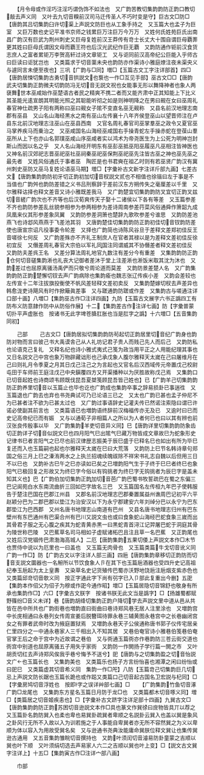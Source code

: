 <!-- { "loadSidebar": true } -->
　　【月令毋或作淫巧注淫巧谓伪饰不如法也　又广韵苦教切集韵韵防正韵口教切敲去声义同　又叶去九切音糗前汉司马迁传圣人不巧时变是守】巨古文□防□【唐韵其吕切集韵臼许切渠上声説文防巨也从工象手持之　又玉篇大也孟子为巨室　又巨万数也史记平准书京师之钱累巨万注巨万今万万　又姓何氏姓苑巨氏出南昌广韵汉有巨武为荆州刺史又巨母复姓前汉王莽传有竒士长丈大十围自谓巨母覇莾更其姓曰巨母氏谓因文母而覇王符也后汉光武纪作巨无覇　又韵防通作钜前汉食货志庶人之富者累钜万李贺高轩过诗文章钜工　又与讵同前汉高帝纪公巨能入乎师古曰巨读曰讵犹岂也　又类篇求于切音蕖未央也韵防亦作渠诗小雅庭燎注夜未渠央义与遽同言未便至夜也】三巩【广韵与□同】増□【玉篇古文工字注详部首】四□【唐韵居悚切集韵古勇切音拱説文也袌也一作□互见手部】巫古文□□【唐韵武夫切集韵正韵微夫切韵防冯无切音无説文祝也女能事无形以舞降神者也象人两褎舞世本巫咸始作巫楚语古者民之精爽不携二者而又能齐肃中正其知能上下比义其圣能光逺宣朗其明能光照之其聪能听彻之如是则神明降之在男曰觋在女曰巫周礼春官神仕疏男子阳有两称曰巫曰觋女子隂不变直名巫无觋称　又县名前汉地理志南郡有巫县　又山名山海经黒水之南有巫山左传襄十八年齐侯登巫山以望晋师注在卢县东北前汉地理志注巫山在巫县西南　又官名周礼春官司巫掌羣巫之政令又夏官巫马掌养疾马而乗治之　又巫咸国名山海经巫咸国右手操青蛇左手操赤蛇在登葆山羣巫所从上下也亦山名郭璞巫咸山序巫咸者实以鸿术为帝尧医生为上公死为明神岂封斯山而因以名之乎　又人名山海经开明东有巫彭巫抵巫阳巫履巫凡巫相注皆神医也　又神名前汉郊祀志晋巫祀巫社巫祠秦巫祀巫保荆巫祀巫先注皆古巫之神也巫先巫之最先者　又姓风俗通氏于事者巫　陶匠是也书君奭在祖乙时则有若巫贤广韵汉有冀州刺史巫防又巫马复姓论语巫马期】増□【字彚补古文新字注详斤部九画】七差古文【唐韵集韵韵防初牙切正韵初加切音杈説文贰也不相值也徐锴曰左于事是不当值也广韵舛也韵防差错之义书吕刑察辞于差前汉东方朔传失之毫厘差以千里　又尔雅释诂择也释文差音又诗小雅既差我马　又广韵楚宜切集韵韵防叉宜切正韵叉兹切音縒广韵次也不齐等也后汉荀爽传天子娶十二诸侯以下各有等差　又玉篇参差不齐也韵防参差乱丝貌参相参为参两相参为差诗周南参差荇菜风俗通舜作箫韶九成凤凰来仪其形参差象凤翼　又韵防参差洞箫也楚辞九歌吹参差兮谁思　又韵防差池燕飞也诗邶风燕燕于飞差池其羽　又唐韵楚佳切集韵韵防正韵初佳切音钗韵防差使也唐宣宗诏凡役事委令轮差　又择也广韵简也诗陈风谷旦于差释文差郑初佳反王音嗟徐七何反　又广韵差殊亦不齐礼王制庶人在官者其禄以是为差释文差初佳反徐初宜反　又僭差周礼春官大宗伯以军礼同国注同谓威其不协僭差者释文差初佳反　又韵防夫差呉王名　又差分算法周礼地官九数注有差分今有重差　又集韵韵防正韵仓何切音磋集韵淅也礼丧大记御者差沐于堂上注差淅也淅饭米取其沈为沐也　又韵差过也屈原离骚汤禹俨而只敬兮周论道而莫差　又韵防景差楚人名　又广韵集韵韵防正韵楚懈切钗去声广韵病除也集韵瘉也魏志张辽传疾小差　又韵会差较也左传宣十二年注拔旗投衡使不帆风差轻释文差初卖反　又集韵楚嫁切杈去声差异也韩愈泷吏诗飓风有时作掀簸眞差事　又与蹉通韵防蹉或作差　又集韵古与嗟通注详口部十画】八増□【集韵巫古作□注详四画】九防【玉篇古文展字六书正譌四工有防布义防意隷作防中从防俗作展】十二【集韵差古作注详七画】防【字彚普蒙切扑平声虚胀也　按诸书无此字埤苍胮肛胀也当是肛字之譌】十六増□【五音集韵同初】









　　己部
　　己古文□【唐韵居拟切集韵韵防茍起切正韵居里切音纪广韵身也韵防对物而言曰彼己书大禹谟舎己从人礼坊记君子贵人而贱己先人而后己　又韵防私也论语克己复礼　又释名纪也诗小雅式夷式己笺为政当用平正之人用能纪理其事也　又日名説文己中宫也象万物辟藏诎形也己承戊象人腹尔雅释天太嵗在己曰屠维月在己曰则礼月令季夏之月其日戊己注己之为言起也又官名后汉西域传元帝置戊己校尉屯田于车师前王庭注戊己中央鎭覆四方又开渠播种以为厌胜故称戊己焉　又集韵口已切音起姓也诗商颂韦顾既伐昆吾夏桀笺顾昆吾皆己姓也】已【广韵羊己切集韵韵防正韵养里切音以玉篇止也毕也讫也广韵成也集韵卒事之辞易损卦已事遄徃　又玉篇退也广韵去也弃也书尧典试可乃已论语三已之　又太也广韵已甚也孟子仲尼不为已甚者注不欲为已甚太过也　又广韵过事语辞史记灌夫传已然诺注索隐曰谓已许诺必使副其前言也　又类篇语已也増韵语终辞前汉梅福传亦无及已　又逾时曰已而史记高帝纪已而有娠　又与以通荀子非相篇人之所以为人者何已也曰以其有辨也前汉张良传殷事以毕　又广韵集韵羊吏切音异义同】巳【唐韵详里切集韵韵防象齿切正韵详子切音似説文巳也四月阳气巳出隂气巳藏万物皆成文章故巳为蛇象形史记律书巳者言阳气之巳尽也前汉律歴志振美于辰巳盛于巳释名巳也如出有所为毕巳复还而入也玉篇嗣也起也尔雅释天太嵗在巳曰大荒落　又韵防上巳节名韩诗章句郑国之俗三月上巳之溱洧两水之上执兰招魂续魄祓除不祥宋书礼志自魏以后但用三日不以巳也　又韵补古巳午之巳亦读如已矣之已増韵阳气生于子终于巳巳者终巳也象阳气已极回复之形故又为终巳字今俗以有钩挑者为终巳字无钩挑者为辰巳字是盖未知其义也】巴【广韵伯加切集韵正韵加切音芭广韵巴蜀书牧誓疏巴在蜀之东偏三巴记阆苑白水东南流曲折三回如巴字故名三巴　又玉篇国名左传桓九年巴子使韩服告于楚注巴国在巴郡江州县　又郡名前汉地理志巴郡秦置属益州谯周巴记初平六平赵颖分巴为二郡巴郡以垫江为治安汉以下为永宁郡建安六年刘绰分巴以永宁为巴东郡垫江为巴西郡　又州名唐书地理志山南道有巴州　又县名唐书地理志归州有巴东壁州有东巴通州有巴渠合州有巴川又説文虫也或曰食象蛇山海经巴蛇食象三嵗而出其骨君子服之无心腹之疾其为蛇青黄赤黒一曰黒蛇青首浔江记羿屠巴蛇于洞庭其骨为陵世称巴陵　又巴蕉草名司马相如子虚赋诸柘巴且注且草一名巴蕉　又正韵尾也　又姓后汉党锢传巴肃渤海高城人】二厄【唐韵集韵五果切倭上声説文本作□木节也贾侍中说以为厄里也一曰盖也　又玉篇无肉骨也　又玉篇类篇牛戈切音讹义同　广韵一作□】防【广韵古文以字注详人部三画】四巵【唐韵集韵章移切正韵防而切音支説文圜器也一名觛所以节饮食象人卪在其下也玉篇巵酒器也受四升史记高祖纪奉玉巵起为太上皇夀　又染草名史记货殖传巴蜀亦沃野地饶巵注巵烟支紫赤色也　又类篇邱竒切音欹义同　按正字通此字下尚有弜字已入卩部此复重出今删】五巶【集韵本作佋父为佋子为穆或作巶今通作昭】増□【玉篇居隐切音锦舒也敬身有所承也集韵作□】六□【字彚古文朕字　按诸书朕无此文当是譌字】□【扬雄蜀都赋野篠纷□音义未详】巷【唐韵胡绛切集韵正韵户降切学去声説文里中道从邑从共皆在邑中所共也广韵街巷也増韵直曰街曲曰巷诗郑风巷无居人注里涂也　又増韵宫中长庑相通曰永巷列女传周宣姜后脱簪珥待罪永巷三辅黄图永巷宫中之长巷幽闭宫女之有罪者武帝时改为掖庭置狱焉　又増韵永巷天子公侯通称唐书郭子仪传宅居亲仁里四分之一中通永巷家人三千相出入不知其居　又巷伯奄官诗小雅巷伯笺巷伯奄官掌王后之命于宫中为近故谓之巷伯　又与衖通玉篇衖亦作巷韵防三苍云街交道也衖宫中别道也屈原离骚五子用失乎家衖　又韵防一作閧扬子学行篇一閧之市　又叶胡贡切红去声诗郑风俟我乎巷兮悔予不送兮】巸【唐韵与之切集韵盈之切音怡説文广也玉篇长也　又集韵美也　又类篇乐也扬子方言纷怡喜也湘潭之闲曰纷怡或曰巸巳　又类篇虚其切音希义同　集韵一作□戺】八防【玉篇竒己切集韵巨几切忌上声説文防长踞也玉篇长跪也或作跽又类篇口己切音起古国名卫宏説与杞同】□【字彚房鸠切音浮姓也　按即字之误详艸部七画】□
　　【广韵集韵竹鱼切音涿广韵□龙尾也　又集韵东方星名玉篇日月防于龙□也　又类篇都木切音啄义同】増□【类篇居之切音姬疾恚也】□【字彚补古文跻字注详足部十四画】九巽古文□【唐韵集韵韵防正韵苏困切音逊説文本作□具也篆文作巽徐曰庻物皆具丌以荐之　又玉篇卦名韵防巽入也柔也卑也易巽卦疏巽者卑顺之名説卦云巽入也盖以巽是象风之卦风行无所不入故以入为训若施之于人事能自卑巽者亦无所不容然巽之为义以卑顺为体以容入为用故受巽名矣　又与逊通书尧典汝能庸命巽朕位释文巽让也集传巽逊古通用　又五音集韵雏睆切音撰持也　又韵叶须闰切音濬易防卦童蒙之吉顺以巽也叶下顺　又叶须绢切选去声易家人六二之吉顺以巽也叶上变】□【説文古文巽字注详上】十五□【集韵寅古作□注详宀部八画】



　　巾部
